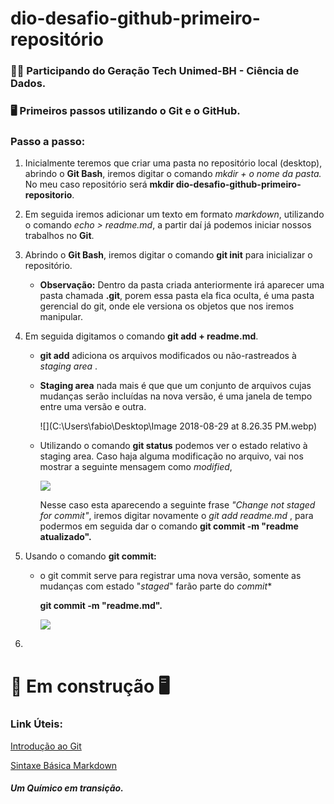 # dio-desafio-github-primeiro-repositório

### :man_technologist: Participando do Geração Tech Unimed-BH - Ciência de Dados.

### :desktop_computer:  Primeiros passos utilizando o Git e o GitHub. 



### Passo a passo:

1. Inicialmente teremos que criar uma pasta no repositório local (desktop),  abrindo o **Git Bash**, iremos digitar o comando *mkdir + o nome da pasta.* No meu caso repositório será **mkdir dio-desafio-github-primeiro-repositorio**.

   

2. Em seguida iremos adicionar um texto em formato *markdown*, utilizando o comando *echo > readme.md*,  a partir daí já podemos iniciar nossos trabalhos no **Git**.

   

3. Abrindo o **Git Bash**, iremos digitar o comando **git init** para inicializar o repositório. 

   * **Observação:** Dentro da pasta criada anteriormente irá aparecer uma pasta chamada **.git**, porem essa pasta ela fica oculta, é uma pasta gerencial do git, onde ele  versiona os objetos que nos iremos manipular.

     

4. Em seguida digitamos o comando **git add + readme.md**.

   - **git add** adiciona os arquivos modificados ou não-rastreados à *staging area* . 

   - **Staging area** nada mais é que que um conjunto de arquivos cujas mudanças serão incluídas na nova versão, é uma janela de tempo entre uma versão e outra.

     ![](C:\Users\fabio\Desktop\Image 2018-08-29 at 8.26.35 PM.webp)

     

   * Utilizando o comando **git status** podemos ver o estado relativo à staging area. Caso haja alguma modificação no arquivo, vai nos mostrar a seguinte mensagem como *modified*, 

     ![](C:\Users\fabio\Desktop\GitStatus.jpg)

     Nesse caso esta aparecendo a seguinte frase *"Change not staged for commit"*,  iremos digitar novamente o *git add readme.md* , para podermos em seguida dar o comando **git commit -m "readme atualizado".**

   

5. Usando o comando **git commit:**

   * o git commit serve para registrar uma nova versão, somente as mudanças com estado "*staged*" farão parte do *commit**

     **git commit -m "readme.md".**

     ![](C:\Users\fabio\Desktop\GitStatus.jpg)

     

6. 

   

   

    





# :construction_worker: Em construção :desktop_computer:



### Link Úteis:
[Introdução ao Git](https://petcomputacaoufrgs.github.io/intro-ao-git/o-que-eh.html)

[Sintaxe Básica Markdown](https://www.markdownguide.org/basic-syntax/)













##### Um Químico em transição.
